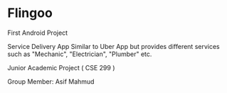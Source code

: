 # Flingoo

First Android Project

Service Delivery App
Similar to Uber App but provides different services such as "Mechanic", "Electrician", "Plumber" etc.



Junior Academic Project ( CSE 299 )

Group Member:
Asif Mahmud 
